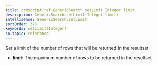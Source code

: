 ```yaml
---
title: crmscript_ref_GenericSearch_setLimit_Integer_limit
description: GenericSearch.setLimit(Integer limit)
intellisense: GenericSearch.setLimit
sortOrder: 376
keywords: setLimit(Integer)
so.topic: reference
---
```



Set a limit of the number of rows that will be returned in the resultset



* **limit:** The maximum number of rows to be returned in the resultset


